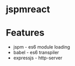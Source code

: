 # jspmreact

# Features
- jspm - es6 module loading
- babel - es6 transpiler
- expressjs - http-server
